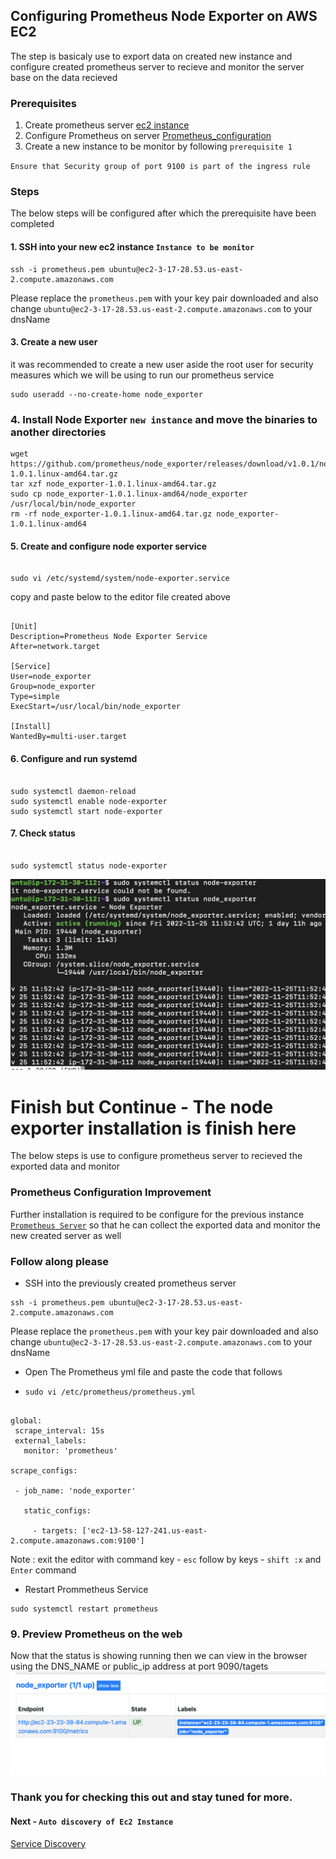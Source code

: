 ## Configuring Prometheus Node Exporter on AWS EC2
The step is basicaly use to export data on created new instance and configure created prometheus server to recieve and monitor the server base on the  data recieved



### Prerequisites
1. Create prometheus server [ec2 instance](../CreateAWSInstance/README.md)
2. Configure Prometheus on server [Prometheus_configuration](../Prometheus_setUp/README.md)
3. Create a new instance to be monitor by following ` prerequisite 1 `

` Ensure that Security group of port 9100 is part of the ingress rule ` 



### Steps
The below steps will be configured after which the prerequisite have been completed


#### 1.  SSH into your new ec2 instance ` Instance to be monitor `

```
ssh -i prometheus.pem ubuntu@ec2-3-17-28.53.us-east-2.compute.amazonaws.com

```
Please replace the ` prometheus.pem ` with your key pair downloaded and also change ` ubuntu@ec2-3-17-28.53.us-east-2.compute.amazonaws.com ` to your dnsName



#### 3. Create a new user
it was recommended to create a new user aside the root user for security measures which we will be using to run our prometheus service

```
sudo useradd --no-create-home node_exporter

```



### 4. Install Node Exporter ` new instance ` and move the binaries to another directories

```
wget https://github.com/prometheus/node_exporter/releases/download/v1.0.1/node_exporter-1.0.1.linux-amd64.tar.gz
tar xzf node_exporter-1.0.1.linux-amd64.tar.gz
sudo cp node_exporter-1.0.1.linux-amd64/node_exporter /usr/local/bin/node_exporter
rm -rf node_exporter-1.0.1.linux-amd64.tar.gz node_exporter-1.0.1.linux-amd64

```



#### 5. Create and configure node exporter service

```

sudo vi /etc/systemd/system/node-exporter.service

```

copy and paste below  to the editor file created  above

```

[Unit]
Description=Prometheus Node Exporter Service
After=network.target

[Service]
User=node_exporter
Group=node_exporter
Type=simple
ExecStart=/usr/local/bin/node_exporter

[Install]
WantedBy=multi-user.target

```



#### 6. Configure and run systemd

```

sudo systemctl daemon-reload
sudo systemctl enable node-exporter
sudo systemctl start node-exporter

```



#### 7. Check status

```

sudo systemctl status node-exporter

```
![Status](images/status.png)


# Finish but Continue - The node exporter installation is finish here 
The below steps is use to configure prometheus server to recieved the exported data and monitor



### Prometheus Configuration Improvement
Further installation is required to be configure for the previous  instance [` Prometheus Server `](../Prometheus_setUp/README.md) so that he can collect the  exported  data and monitor the new created server as well


### Follow along please
* SSH  into the previously created prometheus server
```
ssh -i prometheus.pem ubuntu@ec2-3-17-28.53.us-east-2.compute.amazonaws.com

```
Please replace the ` prometheus.pem ` with your key pair downloaded and also change ` ubuntu@ec2-3-17-28.53.us-east-2.compute.amazonaws.com ` to your dnsName



* Open The Prometheus yml file and paste the code that follows
 - ` sudo vi /etc/prometheus/prometheus.yml `

 ```

global:
  scrape_interval: 15s
  external_labels:
    monitor: 'prometheus'

scrape_configs:

  - job_name: 'node_exporter'

    static_configs:

      - targets: ['ec2-13-58-127-241.us-east-2.compute.amazonaws.com:9100']

 ```

Note : exit the editor with command key  - ` esc ` follow by keys - ` shift :x ` and ` Enter ` command



* Restart Prommetheus Service

```
sudo systemctl restart prometheus

```



### 9. Preview Prometheus on the web
Now that the status is showing running  then we can view in the browser using  the DNS_NAME or public_ip address at port 9090/tagets
![Status](images/web_status.png)


###  Thank you for checking this out and stay tuned for more.
#### Next - ` Auto discovery of Ec2 Instance `
[Service Discovery](../Prometheus_service_discovery/README.md) 
